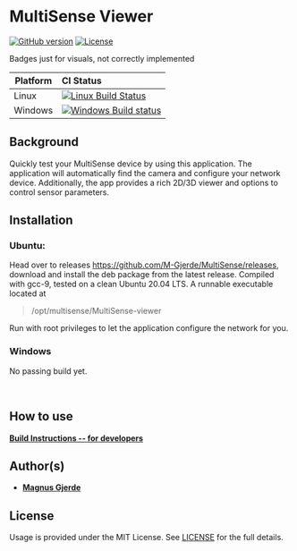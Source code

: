 # MultiSense Viewer

[![GitHub version](https://img.shields.io/badge/version-v0.1.0-blue.svg)](https://github.com/yilber/readme-boilerplate)
[![License](https://img.shields.io/github/license/yilber/readme-boilerplate.svg)](https://github.com/Yilber/readme-boilerplate/blob/master/LICENSE)
<!---
 [![Backers on Patreon](https://img.shields.io/badge/backer-Patreon-orange.svg)](https://www.patreon.com/yilber) [![Backers on Paypal](https://img.shields.io/badge/backer-Paypal-blue.svg)](https://www.paypal.me/Yilber) -->

Badges just for visuals, not correctly implemented

| Platform | CI Status                                                                                                                                                                    |
|----------|:-----------------------------------------------------------------------------------------------------------------------------------------------------------------------------|
| Linux    | [![Linux Build Status](https://ci.appveyor.com/api/projects/status/abynv8xd75m26qo9/branch/master?svg=true)](https://ci.appveyor.com/project/ianfixes/arduino-ci)            |
| Windows  | [![Windows Build status](http://badges.herokuapp.com/travis/Arduino-CI/arduino_ci?env=BADGE=linux&label=build&branch=master)](https://travis-ci.org/Arduino-CI/arduino_ci)   |

## Background
Quickly test your MultiSense device by using this application. The application will automatically find the camera and configure your network device. Additionally, the app provides a rich 2D/3D viewer and options to control sensor parameters.

## Installation
### Ubuntu:
Head over to releases https://github.com/M-Gjerde/MultiSense/releases, download and install the deb package from the latest release. Compiled with gcc-9, tested on a clean Ubuntu 20.04 LTS.
A runnable executable located at 
> /opt/multisense/MultiSense-viewer

Run with root privileges to let the application configure the network for you.

### Windows
No passing build yet.

<br>

## How to use

[**Build Instructions -- for developers**](https://github.com/M-Gjerde/MultiSense/blob/master/docs/BUILD.md)

## Author(s)

* [**Magnus Gjerde**](https://github.com/M-Gjerde/)

## License

Usage is provided under the MIT License. See [LICENSE](https://github.com/M-Gjerde/MultiSense/blob/master/LICENSE) for the full details.
